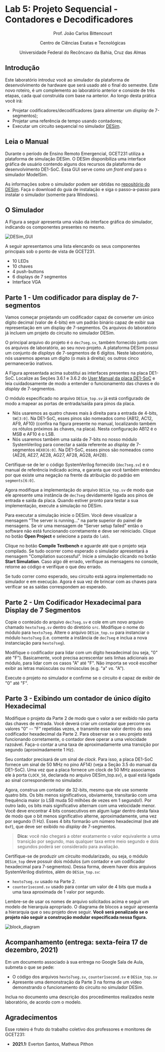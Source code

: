 # Lab 5: Projeto Sequencial - Contadores e Decodificadores

<p align="center">
Prof. João Carlos Bittencourt
</p>
<p align="center">
Centro de Ciências Exatas e Tecnológicas
</p>
<p align="center">
Universidade Federal do Recôncavo da Bahia, Cruz das Almas
</p>

## Introdução

Este laboratório introduz você ao simulador da plataforma de desenvolvimento de hardware que será usado até o final do semestre. Este novo roteiro, é um complemento ao laboratório anterior e consiste de três etapas, cada qual construída com base na anterior. Ao longo desta prática você irá:

- Projetar codificadores/decodificadores (para alimentar um _display_ de 7-segmentos);
- Projetar uma referência de tempo usando contadores;
- Executar um circuito sequencial no simulador [DESim](https://github.com/fpgacademy/DESim).

## Leia o Manual

Durante o período de Ensino Remoto Emergencial, GCET231 utiliza a plataforma de simulação DESim. O DESim disponibiliza uma interface gráfica de usuário contendo alguns dos recursos da plataforma de desenvolvimento DE1-SoC. Essa GUI serve como um _front end_ para o simulador ModelSim.

As informações sobre o simulador podem ser obtidas no [repositório do DESim](https://github.com/fpgacademy/DESim/releases/tag/v1.0.1). Faça o download do guia de instalação e siga o passo-a-passo para instalar o simulador (somente para Windows).

## O Simulador

A Figura a seguir apresenta uma visão da interface gráfica do simulador, indicando os componentes presentes no mesmo.

![DESim_GUI](img/DESim_GUI.png)

A seguir apresentamos uma lista elencando os seus componentes principais sob o ponto de vista de GCET231.

- 10 LEDs
- 10 chaves
- 4 push-buttons
- 6 displays de 7 segmentos
- Interface VGA

## Parte 1 - Um codificador para display de 7-segmentos

Vamos começar projetando um codificador capaz de converter um único dígito decimal (valor de 4-bits) em um padrão binário capaz de exibir sua representação em um display de 7-segmentos. Os arquivos do laboratório já incluem um projeto do circuito no simulador DESim.

O principal arquivo do projeto é o `dec7seg.sv`, também fornecido junto com os arquivos de laboratório, ao seu novo projeto. A plataforma DESim possui um conjunto de _displays_ de 7-segmentos de 6 dígitos. Neste laboratório, nós usaremos apenas um dígito (o mais à direita); os outros cinco permanecerão inativos.

A Figura apresentada acima substitui as interfaces presentes na placa DE1-SoC. Localize as Seções 3.6.1 e 3.6.2 do [User Manual da placa DE1-SoC](https://www.intel.com/content/dam/altera-www/global/en_US/portal/dsn/42/doc-us-dsnbk-42-1004282204-de1-soc-user-manual.pdf) e leia cuidadosamente de modo a entender o funcionamento das chaves e do _display_ de 7-segmentos.

O módulo especificado no arquivo `DESim_top.sv` já está configurado de modo a mapear as portas de entrada/saída para pinos da placa.

- Nós usaremos as quatro chaves mais à direita para a entrada de 4-bits, `SW[3:0]`. Na DE1-SoC, esses pinos são nomeados como \{AB12, AC12, AF9, AF10} (confira na figura presente no manual, localizando também os rótulos próximos às chaves, na placa). Nesta configuração AB12 é o MSB e AF10 é o LSB.
- Nós usaremos também uma saída de 7-bits no nosso módulo SystemVerilog para conectar a saída referente ao _display_ de 7-segmentos `HEX0[6:0]`. Na DE1-SoC, esses pinos são nomeados como {AE26, AE27, AE28, AG27, AF28, AG28, AH28}.

Certifique-se de ler o código SystemVerilog fornecido (`dec7seg.sv`) e o manual de referência indicado acima, e garanta que você também entendeu por que existe uma negação na frente da atribuição do padrão em `segments[6:0]`.

Agora modifique a implementação do arquivo `DESim_top.sv` de modo que ele apresente uma instância de `dec7seg` devidamente ligada aos pinos de entrada e saída da placa. Quando estiver pronto para testar a sua implementação, execute a simulação no DESim.

Para executar a simulação inicie o DESim. Você deve visualizar a mensagem "The server is running..." na parte superior do painel de mensagens. Se vir uma mensagem de "Server setup failed" então o software não está funcionando corretamente e deve ser reiniciado. Clique no botão **Open Project** e selecione a pasta do `lab5`.

Clique no botão **Compile Testbench** e aguarde até que o projeto seja compilado. Se tudo ocorrer como esperado o simulador apresentará a mensagem "Compilation successful". Inicie a simulação clicando no botão **Start Simulation**. Caso algo dê errado, verifique as mensagens no console, retorne ao código e verifique o que deu errado.

Se tudo correr como esperado, seu circuito está agora implementado no simulador e em execução. Agora é sua vez de brincar com as chaves para verificar se as saídas correspondem ao esperado.

## Parte 2 - Um Codificador Hexadecimal para Display de 7 Segmentos

Copie o conteúdo do arquivo `dec7seg.sv` e cole em um novo arquivo chamado `hexto7seg.sv` dentro do diretório `src`. Modifique o nome do módulo para `hexto7seg`. Altere o arquivo `DESim_top.sv` para instanciar o módulo `hexto7seg` (i.e. comente a instância de `dec7seg` e inclua a nova instanciação para `hexto7seg`).

Modifique o codificador para lidar com um dígito hexadecimal (ou seja, "0" até "F"). Basicamente, você precisa acrescentar seis linhas adicionais ao módulo, para lidar com os casos "A" até "F". Não importa se você escolher exibir as letras maiúsculas ou minúsculas (e.g. "a" _vs._ "A").

Execute o projeto no simulador e confirme se o circuito é capaz de exibir de "0" até "F".

## Parte 3 - Exibindo um contador de único dígito Hexadecimal

Modifique o projeto da Parte 2 de modo que o valor a ser exibido não parta das chaves de entrada. Você deverá criar um contador que percorre os valores "0" -- "F" repetidas vezes, e transmite esse valor dentro do seu codificador hexadecimal da Parte 2. Para observar se o seu projeto está funcionando corretamente, o contador deve operar a uma velocidade razoável. Faça-o contar a uma taxa de aproximadamente uma transição por segundo (aproximadamente 1 Hz).

Seu contador precisará de um sinal de _clock_. Para isso, a placa DE1-SoC fornece um sinal de 50 MHz no pino AF14} (veja a Seção 3.5 do manual da DE1-SoC). Uma vez que a placa fornece um clock de 50 MHz associamos ele à porta `CLOCK_50`, declarada no arquivo DESim_top.sv}, a qual está ligada ao sinal correspondente no simulador.

Agora, construa um contador de 32-bits, mesmo que ele use somente quatro bits. Os bits menos significativos, obviamente, transitarão com uma frequência maior (o LSB muda 50 milhões de vezes em 1 segundo!). Por outro lado, os bits mais significativo alternam com uma velocidade menor. Você deve encontrar 4 bits consecutivos em algum lugar dentro desta faixa de modo que o bit menos significativo alterne, aproximadamente, uma vez por segundo (1 Hz). Esses 4 bits formarão um número hexadecimal (`0x0` até `0xF`), que deve ser exibido no _display_ de 7-segmentos.

> **Dica:** você não chegará a obter exatamente o valor equivalente a uma transição por segundo, mas qualquer taxa entre meio segundo e dois segundos poderá ser considerado para avaliação.

Certifique-se de produzir um circuito modularizado, ou seja, o módulo `DESim_top` deve possuir dois módulos (um contador e um codificador hexadecimal para 7-segmentos). Dessa forma, devem haver dois arquivos SystemVerilog distintos, além do `DESim_top.sv`:

- `hexto7seg.sv` usado na Parte 2.
- `counter1second.sv` usado para contar um valor de 4 bits que muda a uma taxa aproximada de 1 valor por segundo.

Lembre-se de usar os nomes de arquivo solicitados acima e seguir um modelo de hierarquia apropriado. O diagrama de blocos a seguir apresenta a hierarquia que o seu projeto deve seguir. **Você será penalizado se o projeto não seguir a construção modular especificada nessa figura.**

![block_diagram](img/block_diagram.png)

## Acompanhamento (entrega: sexta-feira 17 de dezembro, 2021)

Em um documento associado à sua entrega no Google Sala de Aula, submeta o que se pede:

- O código dos arquivos `hexto7seg.sv`, `counter1second.sv` e `DESim_top.sv`
- Apresente uma demonstração da Parte 3 na forma de um vídeo demonstrando o funcionamento do circuito no simulador DESim.

Inclua no documento uma descrição dos procedimentos realizados neste laboratório, de acordo com o modelo.

## Agradecimentos

Esse roteiro é fruto do trabalho coletivo dos professores e monitores de GCET231:

- **2021.1:** Everton Santos, Matheus Pithon

